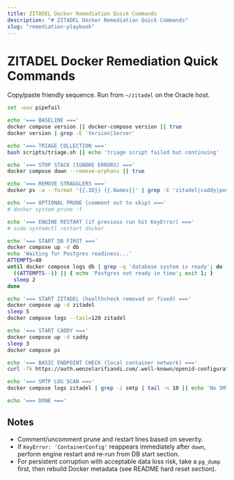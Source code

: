 ```yaml
---
title: ZITADEL Docker Remediation Quick Commands
description: "# ZITADEL Docker Remediation Quick Commands"
slug: "remediation-playbook"
---
```










# ZITADEL Docker Remediation Quick Commands

Copy/paste friendly sequence. Run from `~/zitadel` on the Oracle host.

```bash
set -euo pipefail

echo '=== BASELINE ==='
docker compose version || docker-compose version || true
docker version | grep -E 'Version|Server'

echo '=== TRIAGE COLLECTION ==='
bash scripts/triage.sh || echo 'triage script failed but continuing'

echo '=== STOP STACK (IGNORE ERRORS) ==='
docker compose down --remove-orphans || true

echo '=== REMOVE STRAGGLERS ==='
docker ps -a --format '{{.ID}} {{.Names}}' | grep -E 'zitadel|caddy|postgres|db' | awk '{print $1}' | xargs -r docker rm -f || true

echo '=== OPTIONAL PRUNE (comment out to skip) ==='
# docker system prune -f

echo '=== ENGINE RESTART (if previous run hit KeyError) ==='
# sudo systemctl restart docker

echo '=== START DB FIRST ==='
docker compose up -d db
echo 'Waiting for Postgres readiness...'
ATTEMPTS=40
until docker compose logs db | grep -q 'database system is ready'; do
  ((ATTEMPTS--)) || { echo 'Postgres not ready in time'; exit 1; }
  sleep 2
done

echo '=== START ZITADEL (healthcheck removed or fixed) ==='
docker compose up -d zitadel
sleep 5
docker compose logs --tail=120 zitadel

echo '=== START CADDY ==='
docker compose up -d caddy
sleep 3
docker compose ps

echo '=== BASIC ENDPOINT CHECK (local container network) ==='
curl -fk https://auth.wenzelarifiandi.com/.well-known/openid-configuration | head -c 400 || echo 'endpoint check failed (may rely on DNS / external routing)'

echo '=== SMTP LOG SCAN ==='
docker compose logs zitadel | grep -i smtp | tail -n 10 || echo 'No SMTP lines (may be fine)'

echo '=== DONE ==='
```

## Notes

- Comment/uncomment prune and restart lines based on severity.
- If `KeyError: 'ContainerConfig'` reappears immediately after `down`, perform engine restart and re-run from DB start section.
- For persistent corruption with acceptable data loss risk, take a `pg_dump` first, then rebuild Docker metadata (see README hard reset section).

